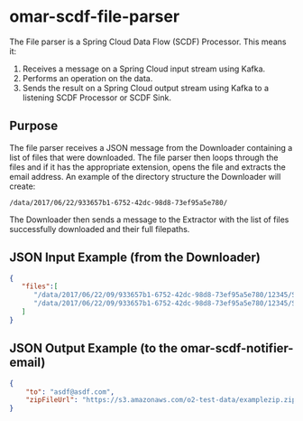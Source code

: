 #  omar-scdf-file-parser
The File parser is a Spring Cloud Data Flow (SCDF) Processor.
This means it:
1. Receives a message on a Spring Cloud input stream using Kafka.
2. Performs an operation on the data.
3. Sends the result on a Spring Cloud output stream using Kafka to a listening SCDF Processor or SCDF Sink.

## Purpose
The file parser receives a JSON message from the Downloader containing a list of files that were downloaded.
The file parser then loops through the files and if it has the appropriate extension, opens the file and extracts the email address.
An example of the directory structure the Downloader will create:
```
/data/2017/06/22/933657b1-6752-42dc-98d8-73ef95a5e780/
```
The Downloader then sends a message to the Extractor with the list of files successfully downloaded and their full filepaths.

## JSON Input Example (from the Downloader)
```json
{
   "files":[
      "/data/2017/06/22/09/933657b1-6752-42dc-98d8-73ef95a5e780/12345/SCDFTestImages.zip",
      "/data/2017/06/22/09/933657b1-6752-42dc-98d8-73ef95a5e780/12345/SCDFTestImages.zip_56734.email"
   ]
}
```

## JSON Output Example (to the omar-scdf-notifier-email)
```json
{
    "to": "asdf@asdf.com",
    "zipFileUrl": "https://s3.amazonaws.com/o2-test-data/examplezip.zip"
}
```